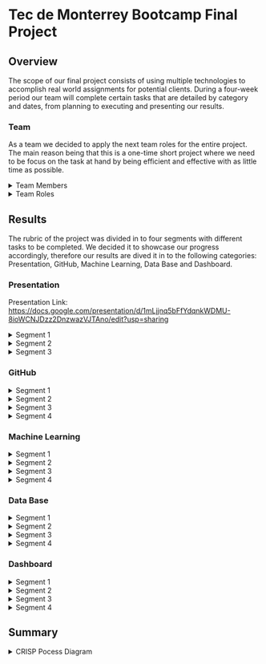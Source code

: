 # Tec de Monterrey Bootcamp Final Project

## Overview

The scope of our final project consists of using multiple technologies to accomplish real world assignments for potential clients. During a four-week period our team will complete certain tasks that are detailed by category and dates, from planning to executing and presenting our results.


### Team

As a team we decided to apply the next team roles for the entire project. The main reason being that this is a one-time short project where we need to be focus on the task at hand by being efficient and effective with as little time as possible.

<details><summary>Team Members</summary>

- Luz Helena - https://github.com/luhlna
- Alexis Santiago - https://github.com/Alfer23
- Claudio Rocha - https://github.com/claud-e
- Daniel Tejada - https://github.com/dani1925
- Jorge Solis - https://github.com/ioshisolis

</details>

<details><summary>Team Roles</summary>
  
  ![TeamRoles](https://user-images.githubusercontent.com/37987602/153530443-7aaf8bc8-ca44-44aa-b725-17417fecaa0a.png)

</details>
  
## Results

The rubric of the project was divided in to four segments with different tasks to be completed. We decided it to showcase our progress accordingly, therefore our results are dived it in to the following categories: Presentation, GitHub, Machine Learning, Data Base and Dashboard.


### Presentation

Presentation Link: https://docs.google.com/presentation/d/1mLjjnq5bFfYdqnkWDMU-8ioWCNJDzz2DnzwazVJTAno/edit?usp=sharing

<details><summary>Segment 1</summary>
  
#### Selected topic:
- Get Twitter data through an API to perform sentiment analysis with machine learning 

#### Reason why they selected their topic
- The project consists of building a tool that can analyze tweet sentiment on specific words, based on machine learning. The user would be able to look for certain hashtags, then extracts the tweets that talk about that specific subject, apply the machine learning model to categorize the sentiment of the tweets. We have considered different potential users such as:
  
  - Non-profits
  - Government Agencies
  - Politicians
  - Companies 
  - Social Responsibility

#### Description of their source of data
- Our data from twitter comprehends tweets, like, retweets, and location

#### Questions they hope to answer with the data
- What do people think about a particular subject?
- What is the tweet with the most reach?
- What is the location of the users with a positive feeling about the tweet?
- What is the location of the users with a negative feeling about the tweet?

#### Description of the communication protocols
As a team we have stablished four channels of communication. 
  - Slack Conversations 
    - One to one conversations (bilingual writing)
    - Team 5 personal chat (only team members, bilingual writing)
    - Chat with TA´s and Instructor as moderators (write in english)
  - Google Meet Quick Meeting 
    - Every Day at 10:00 pm (Mexico City Time)
    - 15 to 20 min meeting 
    - We use this meeting to touch base on important issues during the day and to create pull request and merge to the main branch
  - Class Time Meetings through Zoom 
    - Tuesdays and Thursdays we get together during class time to discuss more in depth our project, also relying on the assistance of our TA.
    - Saturdays for the Office Hours (OPTIONAL)
  - Extraordinary meeting 
    - This are schedule ahead of time through slack one to one, or in our personal chat. 
    - We discuss urgent matters, most of the time this meeting are done Saturday and Sunday afternoos.

</details>

<details><summary>Segment 2</summary>
    
</details>

<details><summary>Segment 3</summary>
    
</details>
  
  
</details>
  
  
### GitHub  


<details><summary>Segment 1</summary>
  
  Our first week includes a README.md file that includes a description of the [communication protocols](https://github.com/ioshisolis/Bootcamp_Final_Project/edit/main/README.md#description-of-the-communication-protocols), individual branches and four commits per team member. 
  
  #### Individual Branches 
  ![Branches](https://user-images.githubusercontent.com/37987602/153726614-b1cd7dfb-d9ba-4415-86d5-b8c027b03d45.png)

  
</details>

<details><summary>Segment 2</summary>
  
</details>

<details><summary>Segment 3</summary>
  
</details>

<details><summary>Segment 4</summary>
  
</details>


### Machine Learning

<details><summary>Segment 1</summary>
  
  
  Provisional machine learning model accomplishes the following
  - Takes in data in from the provisional database
  - Outputs label(s) for input data
  
  Important Questions

   - Why are we using this machine learning model
   We areusing the Naive Bayes Classifiers because we assume that every tweet and their respective attributes are independant of each other, plus, the sentiment analysis we are creating is one where only two options are possible (positive or negative) thus using this algorithm makes the most sense in terms of binary classification.  

   - Why are we using this machine learning model?

   - NLP
    - List of Stop Words (Words to ignore) and why
    According to Digital Tracking specialist, computer scientist and Master in systems analytics Gabriel Landaeta K., while dealing with tweets in spanish we must consider a number of words that do not add value to the analysis because they are not directly linked with an actual sentiment, but rather are only used as conectors that humans (and not computers) understand. These words are:
     ```
      a
      acá
      ahí
      ajena/o/s
      al
      algo
      algún/a/o/s
      allá/í
      ambos
      ante
      antes
      aquel
      aquella/o/s
      aquí
      arriba
      así
      atrás
      aun
      aunque
      bajo
      bastante
      bien
      cabe
      cada
      casi
      cierto/a/s
      como
      con
      conmigo
      conseguimos
      conseguir
      consigo
      consigue
      consiguen
      consigues
      contigo
      contra
      cual
      cuales
      cualquier/a/s
      cuan
      cuando
      cuanto/a/s
      de
      dejar
      del
      demás
      demasiada/o/s
      dentro
      desde
      donde
      dos
      el
      él
      ella/o/s
      empleáis
      emplean
      emplear
      empleas
      empleo
      en
      encima
      entonces
      entre
      era/s
      eramos
      eran
      eres
      es
      esa/e/o/s
      esta/s
      estaba
      estado
      estáis
      estamos
      están
      estar
      este/o/s
      estoy
      etc
      fin
      fue
      fueron
      fui
      fuimos
      gueno
      ha
      hace/s
      hacéis
      hacemos
      hacen
      hacer
      hacia
      hago
      hasta
      incluso
      intenta/s
      intentáis
      intentamos
      intentan
      intentar
      intento
      ir
      jamás
      junto/s
      la/o/s
      largo
      más
      me
      menos
      mi/s
      mía/s
      mientras
      mío/s
      misma/o/s
      modo
      mucha/s
      muchísima/o/s
      mucho/s
      muy
      nada
      ni
      ningún/a/o/s
      no
      nos
      nosotras/os
      nuestra/o/s
      nunca
      os
      otra/o/s
      para
      parecer
      pero
      poca/o/s
      podéis
      podemos
      poder
      podría/s
      podríais
      podríamos
      podrían
      por
      por qué
      porque
      primero
      puede/n
      puedo
      pues
      que
      qué
      querer
      quién/es
      quienesquiera
      quienquiera
      quizá/s
      sabe/s/n
      sabéis
      sabemos
      saber
      se
      según
      ser
      si
      sí
      siempre
      siendo
      sin
      sino
      so
      sobre
      sois
      solamente
      solo
      sólo
      somos
      soy
      sr
      sra
      sres
      sta
      su/s
      suya/o/s
      tal/es
      también
      tampoco
      tan
      tanta/o/s
      te
      tenéis
      tenemos
      tener
      tengo
      ti
      tiempo
      tiene
      tienen
      toda/o/s
      tomar
      trabaja/o
      trabajáis
      trabajamos
      trabajan
      trabajar
      trabajas
      tras
      tú
      tu
      tus
      tuya/o/s
      último
      ultimo
      un/a/o/s
      usa/s
      usáis
      usamos
      usan
      usar
      uso
      usted/es
      va/n
      vais
      valor
      vamos
      varias/os
      vaya
      verdadera
      vosotras/os
      voy
      vuestra/o/s
      y
      ya
      yo
      ```

  
</details>

<details><summary>Segment 2</summary>
  
</details>

<details><summary>Segment 3</summary>
  
</details>

<details><summary>Segment 4</summary>
  
</details>


### Data Base

<details><summary>Segment 1</summary>
 
  Provisional database accomplishes the following:
  - Sample data that mimics the expected final database structure or schema
  - Draft machine learning module is connected to the provisional database

  Important Questions:

  - ### Data Types of each column
    - ### Twitter data Table
        This Table will Hold de Tweet Text scrapped by certain Keyword, and a ML algorithm will cluster it by sentiment.   

        | Columns      | Data Type | Description |
        | :---         |  :---:    |    :--- |
        | Index        | Serial Int      | Row Count |
        | User         | String   | The Screen Name of the user     |
        | User_id      | Integer   | The unique user_id Tweeter gives to each member    |
        | Tweet        | String  | The Actual Tweet of the User   |      
        | Sentiment      | String   | The cluster Assigned by ML algorithm  |


    - ### User Data Table
      This Table will Hold the information about the user that post the tweets.

      | Columns      | Data Type | Description |
      | :---         |  :---:    |    :--- |
      | Index        | Serial Int      | Row Count |
      | User_id      | Integer   | The unique user_id Tweeter gives to each member    |
      | Re-tweet Count       | Integer  | The numer of Re-tweets a tweets had |      
      | Location      | String   | The City and Country of the user |
      | Verified_Account     | Boolean   | It shows if a Twitter Account is verified  |
      |Geo_Enabled      | Boolean   | Shows if the user had enabled the geo location |  
      | Lang      | String   | Language of the Tweet|          



  - Why are we using this data?

    The twitter_data table stores the text of the tweets collected on a keyword, with the aim of classifying the data to find out the general feeling of the community on twitter about a topic.

    The User_data table stores user data. These data help us to filter the information by languages ​​or number of followers as well as their location to know where more than one specific topic is discussed.

    ## Test Join 

        SELECT *
        FROM "Twitter_data"
        INNER JOIN "User_Data"
        On "User_Data"."User_id" = "Twitter_data"."User_id";

    ![JOIN](https://github.com/ioshisolis/Bootcamp_Final_Project/blob/main/Data/DB_Join.png)

     
  
  
</details>

<details><summary>Segment 2</summary>
  
</details>

<details><summary>Segment 3</summary>
  
</details>

<details><summary>Segment 4</summary>
  
</details>


### Dashboard

<details><summary>Segment 1</summary>
  
For this first segment, we schetched out the first draft of the dashboard to get a visual representation on how the data should be prepare in order to be presented at the last stage.

  ![Dashboard_FirstDraft](https://user-images.githubusercontent.com/37987602/153799300-8ecf4995-cb17-4f25-b419-0b47c25c9046.jpeg)

</details>

<details><summary>Segment 2</summary>

The user interactive journey will start with the web based app that will receive the desired keyword to be search based on the user need of information. Then our code will run a specific request through the Twitter API in order for our model to work with the latest information every time. Finally the user will receive a Dashboard embedded in our web app that can be filtered to provide the user a deeper look to the searched topic.

  ![Storyboard_Dashboard_2](https://github.com/ioshisolis/Bootcamp_Final_Project/blob/479e51024104bfa45eccba5fa31fa7d3680aaa53/Diagrams/Storyboard_Dashboard_2.png)

</details>

<details><summary>Segment 3</summary>
  
</details>

<details><summary>Segment 4</summary>
  
</details>

## Summary

<details><summary>CRISP Pocess Diagram</summary>
  
![CRISP-DM_Process_Diagram](https://user-images.githubusercontent.com/37987602/153728408-92d4675f-3d55-4068-94ca-8ff9974e0c97.png)

</details>
